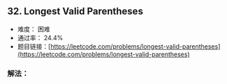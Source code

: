 ## 32. Longest Valid Parentheses


- 难度： 困难
- 通过率： 24.4%
- 题目链接：[https://leetcode.com/problems/longest-valid-parentheses](https://leetcode.com/problems/longest-valid-parentheses)



### 解法：
